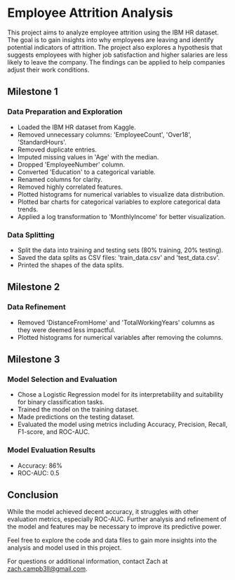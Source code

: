 # Employee Attrition Analysis

This project aims to analyze employee attrition using the IBM HR dataset. The goal is to gain insights into why employees are leaving and identify potential indicators of attrition. The project also explores a hypothesis that suggests employees with higher job satisfaction and higher salaries are less likely to leave the company. The findings can be applied to help companies adjust their work conditions.

## Milestone 1

### Data Preparation and Exploration

- Loaded the IBM HR dataset from Kaggle.
- Removed unnecessary columns: 'EmployeeCount', 'Over18', 'StandardHours'.
- Removed duplicate entries.
- Imputed missing values in 'Age' with the median.
- Dropped 'EmployeeNumber' column.
- Converted 'Education' to a categorical variable.
- Renamed columns for clarity.
- Removed highly correlated features.
- Plotted histograms for numerical variables to visualize data distribution.
- Plotted bar charts for categorical variables to explore categorical data trends.
- Applied a log transformation to 'MonthlyIncome' for better visualization.

### Data Splitting

- Split the data into training and testing sets (80% training, 20% testing).
- Saved the data splits as CSV files: 'train_data.csv' and 'test_data.csv'.
- Printed the shapes of the data splits.

## Milestone 2

### Data Refinement

- Removed 'DistanceFromHome' and 'TotalWorkingYears' columns as they were deemed less impactful.
- Plotted histograms for numerical variables after removing the columns.

## Milestone 3

### Model Selection and Evaluation

- Chose a Logistic Regression model for its interpretability and suitability for binary classification tasks.
- Trained the model on the training dataset.
- Made predictions on the testing dataset.
- Evaluated the model using metrics including Accuracy, Precision, Recall, F1-score, and ROC-AUC.

### Model Evaluation Results

- Accuracy: 86%
- ROC-AUC: 0.5

## Conclusion

While the model achieved decent accuracy, it struggles with other evaluation metrics, especially ROC-AUC. Further analysis and refinement of the model and features may be necessary to improve its predictive power.

Feel free to explore the code and data files to gain more insights into the analysis and model used in this project.

For questions or additional information, contact Zach at zach.campb3ll@gmail.com.
